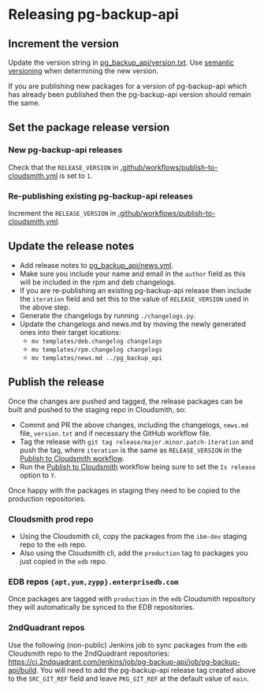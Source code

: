 # Releasing pg-backup-api

## Increment the version

Update the version string in [pg_backup_api/version.txt](../pg_backup_api/version.txt).
Use [semantic versioning](https://semver.org/) when determining the new version.

If you are publishing new packages for a version of pg-backup-api which has already been published then the pg-backup-api version should remain the same.

## Set the package release version

### New pg-backup-api releases

Check that the `RELEASE_VERSION` in [.github/workflows/publish-to-cloudsmith.yml](../.github/workflows/publish-to-cloudsmith.yml) is set to `1`.

### Re-publishing existing pg-backup-api releases

Increment the `RELEASE_VERSION` in [.github/workflows/publish-to-cloudsmith.yml](../.github/workflows/publish-to-cloudsmith.yml).

## Update the release notes

* Add release notes to [pg_backup_api/news.yml](../pg_backup_api/news.yml).
* Make sure you include your name and email in the `author` field as this will be included in the rpm and deb changelogs.
* If you are re-publishing an existing pg-backup-api release then include the `iteration` field and set this to the value of `RELEASE_VERSION` used in the above step.
* Generate the changelogs by running `./changelogs.py`.
* Update the changelogs and news.md by moving the newly generated ones into their target locations:
  * `mv templates/deb.changelog changelogs`
  * `mv templates/rpm.changelog changelogs`
  * `mv templates/news.md ../pg_backup_api`

## Publish the release

Once the changes are pushed and tagged, the release packages can be built and pushed to the staging repo in Cloudsmith, so:

* Commit and PR the above changes, including the changelogs, `news.md` file, `version.txt` and if necessary the GitHub workflow file.
* Tag the release with `git tag release/major.minor.patch-iteration` and push the tag, where `iteration` is the same as `RELEASE_VERSION` in the [Publish to Cloudsmith workflow](../.github/workflows/publish-to-cloudsmith.yml).
* Run the [Publish to Cloudsmith](https://github.com/EnterpriseDB/pg-backup-api/actions/workflows/publish-to-cloudsmith.yml) workflow being sure to set the `Is release` option to `Y`.

Once happy with the packages in staging they need to be copied to the production repositories.

### Cloudsmith prod repo

* Using the Cloudsmith cli, copy the packages from the `ibm-dev` staging repo to the `edb` repo.
* Also using the Cloudsmith cli, add the `production` tag to packages you just copied in the `edb` repo.

### EDB repos `{apt,yum,zypp}.enterprisedb.com`

Once packages are tagged with `production` in the `edb` Cloudsmith repository they will automatically be synced to the EDB repositories.

### 2ndQuadrant repos

Use the following (non-public) Jenkins job to sync packages from the `edb` Cloudsmith repo to the 2ndQuadrant repositories: https://ci.2ndquadrant.com/jenkins/job/pg-backup-api/job/pg-backup-api/build.
You will need to add the pg-backup-api release tag created above to the `SRC_GIT_REF` field and leave `PKG_GIT_REF` at the default value of `main`.
